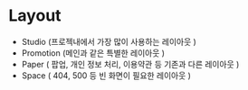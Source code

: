 # Layout
- Studio (프로젝내에서 가장 많이 사용하는 레이아웃 )
- Promotion (메인과 같은 특별한 레이아웃 )
- Paper ( 팝업, 개인 정보 처리, 이용약관 등 기존과 다른 레이아웃 )
- Space ( 404, 500 등 빈 화면이 필요한 레이아웃 )